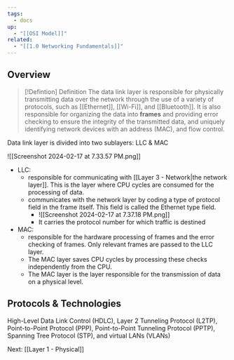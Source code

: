 ```yaml
---
tags:
  - docs
up:
  - "[[OSI Model]]"
related:
  - "[[1.0 Networking Fundamentals]]"
---
```

## Overview


> [!Defintion] Definition
> The data link layer is responsible for physically transmitting data over the network through the use of a variety of protocols, such as [[Ethernet]], [[Wi-Fi]], and [[Bluetooth]]. It is also responsible for organizing the data into **frames** and providing error checking to ensure the integrity of the transmitted data, and uniquely identifying network devices with an address (MAC), and flow control. 

Data link layer is divided into two sublayers: LLC & MAC

![[Screenshot 2024-02-17 at 7.33.57 PM.png]]

- LLC: 
	- responsible for communicating with [[Layer 3 - Network|the network layer]]. This is the layer where CPU cycles are consumed for the processing of data.
	- communicates with the network layer by coding a type of protocol field in the frame itself. This field is called the Ethernet type field.
		- ![[Screenshot 2024-02-17 at 7.37.18 PM.png]]
		- It carries the protocol number for which traffic is destined
- MAC: 
	- responsible for the hardware processing of frames and the error checking of frames. Only relevant frames are passed to the LLC layer. 
	- The MAC layer saves CPU cycles by processing these checks independently from the CPU. 
	- The MAC layer is the layer responsible for the transmission of data on a physical level.

## Protocols & Technologies

High-Level Data Link Control (HDLC), Layer 2 Tunneling Protocol (L2TP), Point-to-Point Protocol (PPP), Point-to-Point Tunneling Protocol (PPTP), Spanning Tree Protocol (STP), and virtual LANs (VLANs)

Next: [[Layer 1 - Physical]]